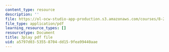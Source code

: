 ```yaml
---
content_type: resource
description: ''
file: https://ol-ocw-studio-app-production.s3.amazonaws.com/courses/8-286-the-early-universe-fall-2013/a5797d0353558704dd159fea99440aae_YfbXB_MSkSY.pdf
file_type: application/pdf
learning_resource_types: []
resourcetype: Document
title: 3play pdf file
uid: a5797d03-5355-8704-dd15-9fea99440aae
---
```

